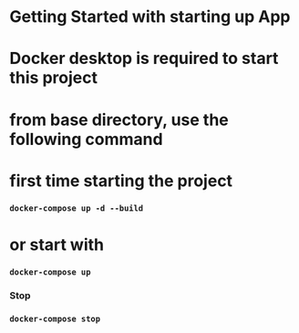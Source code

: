 # Getting Started with starting up App

# Docker desktop is required to start this project  

# from base directory, use the following command

# first time starting the project

### `docker-compose up -d --build`

# or start with 

### `docker-compose up`

### Stop

### `docker-compose stop`
